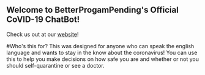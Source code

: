 ## Welcome to BetterProgamPending's Official CoVID-19 ChatBot!
Check us out at our [website](https://betternamepending.wixsite.com/betternamepending)!

#Who's this for?
This was designed for anyone who can speak the english language and wants to stay in the know about the coronavirus! You can use this to help you make decisions on how safe you are and whether or not you should self-quarantine or see a doctor.
